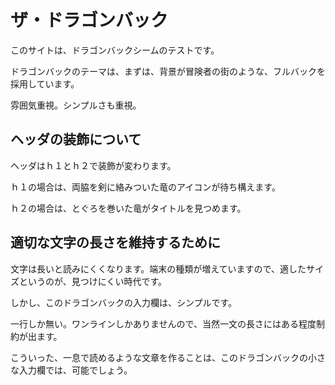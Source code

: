 # ザ・ドラゴンバック

このサイトは、ドラゴンバックシームのテストです。

ドラゴンバックのテーマは、まずは、背景が冒険者の街のような、フルバックを採用しています。

雰囲気重視。シンプルさも重視。

## ヘッダの装飾について

ヘッダはｈ１とｈ２で装飾が変わります。

ｈ１の場合は、両脇を剣に絡みついた竜のアイコンが待ち構えます。

ｈ２の場合は、とぐろを巻いた竜がタイトルを見つめます。

## 適切な文字の長さを維持するために

文字は長いと読みにくくなります。端末の種類が増えていますので、適したサイズというのが、見つけにくい時代です。

しかし、このドラゴンバックの入力欄は、シンプルです。

一行しか無い。ワンラインしかありませんので、当然一文の長さにはある程度制約が出ます。

こういった、一息で読めるような文章を作ることは、このドラゴンバックの小さな入力欄では、可能でしょう。
